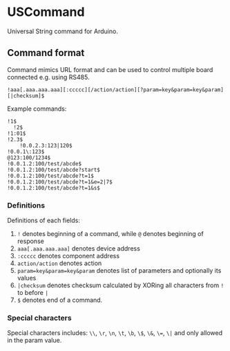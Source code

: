 # USCommand

Universal String command for Arduino.

## Command format

Command mimics URL format and can be used to control multiple board connected e.g. using RS485.

```
!aaa[.aaa.aaa.aaa][:ccccc][/action/action][?param=key&param=key&param][|checksum]$
```

Example commands:

```
!1$
  !2$
!1:01$
!2.3$
    !0.0.2.3:123|120$   
!0.0.1\:123$
@123:100/1234$
!0.0.1.2:100/test/abcde$
!0.0.1.2:100/test/abcde?start$
!0.0.1.2:100/test/abcde?t=1$
!0.0.1.2:100/test/abcde?t=1&e=2|7$
!0.0.1.2:100/test/abcde?t=1&s$
```

### Definitions

Definitions of each fields:

1. `!` denotes beginning of a command, while `@` denotes beginning of response
2. `aaa[.aaa.aaa.aaa]` denotes device address
3. `:ccccc` denotes component address
4. `action/action` denotes action
5. `param=key&param=key&param` denotes list of parameters and optionally its values
6. `|checksum` denotes checksum calculated by XORing all characters from `!` to before `|`
7. `$` denotes end of a command.

### Special characters

Special characters includes: `\\`, `\r`, `\n`, `\t`, `\b`, `\$`, `\&`, `\=`, `\|` and only allowed in the param value.
